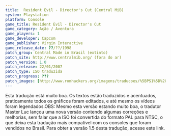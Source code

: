 ```yaml
---
title:  Resident Evil - Director's Cut (Central MiB)
system: Playstation
platform: Console
game_title: Resident Evil - Director's Cut
game_category: Ação / Aventura
game_players: 1
game_developer: Capcom
game_publisher: Virgin Interactive
game_release_date: ??/??/1998
patch_group: Central Made in Brasil (extinto)
patch_site: http://www.centralmib.org/ (fora do ar)
patch_version: 1.0
patch_release: 22/01/2007
patch_type: ISO traduzida
patch_progress: ???
patch_images: [http://www.romhackers.org/imagens/traducoes/%5BPS1%5D%20Resident%20Evil%20-%20Director's%20Cut%20-%20Central%20MiB%20-%201.jpg,http://www.romhackers.org/imagens/traducoes/%5BPS1%5D%20Resident%20Evil%20-%20Director's%20Cut%20-%20Central%20MiB%20-%202.jpg,http://www.romhackers.org/imagens/traducoes/%5BPS1%5D%20Resident%20Evil%20-%20Director's%20Cut%20-%20Central%20MiB%20-%203.jpg]
---
```

Esta tradução está muito boa. Os textos estão traduzidos e acentuados, praticamente todos os gráficos foram editados, e até mesmo os vídeos foram legendados.OBS: Mesmo esta versão estando muito boa, o tradutor Master Luc lançou uma nova versão contendo algumas correções e melhorias, sem falar que a ISO foi convertida do formato PAL para NTSC, o que deixa esta tradução mais compatível com os consoles que foram vendidos no Brasil. Para obter a versão 1.5 desta tradução, acesse este link.
